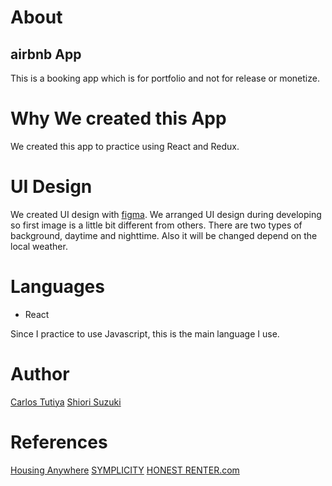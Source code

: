 # About
## airbnb App

This is a booking app which is for portfolio and not for release or monetize.

# Why We created this App
We created this app to practice using React and Redux.

# UI Design
We created UI design with [figma](https://www.figma.com/design/).
We arranged UI design during developing so first image is a little bit different from others. There are two types of background, daytime and nighttime. Also it will be changed depend on the local weather.

# Languages
- React

Since I practice to use Javascript, this is the main language I use.

# Author
[Carlos Tutiya](https://github.com/ctutiya)
[Shiori Suzuki](https://github.com/shiory602)

# References
[Housing Anywhere](https://developers.housinganywhere.com/#section/Getting-Started-guide)
[SYMPLICITY](https://www.symplicity.com/developer/residence/faq)
[HONEST RENTER.com](https://www.honestrenter.com/api/docs/)